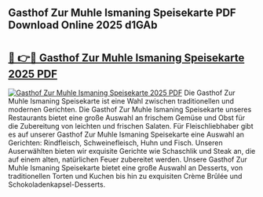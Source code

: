 ## Gasthof Zur Muhle Ismaning Speisekarte PDF Download Online 2025 d1GAb

# <h2><a href="http://gcav3h.nevu.top/?p=Gasthof+Zur+Muhle+Ismaning+Speisekarte">🔗 👉🔴 Gasthof Zur Muhle Ismaning Speisekarte 2025 PDF</a></h2>

[![Gasthof Zur Muhle Ismaning Speisekarte 2025 PDF](https://i.imgur.com/dBaPXMq.png)](http://gcav3h.nevu.top/?p=Gasthof+Zur+Muhle+Ismaning+Speisekarte)
Die Gasthof Zur Muhle Ismaning Speisekarte ist eine Wahl zwischen traditionellen und modernen Gerichten. Die Gasthof Zur Muhle Ismaning Speisekarte unseres Restaurants bietet eine große Auswahl an frischem Gemüse und Obst für die Zubereitung von leichten und frischen Salaten. Für Fleischliebhaber gibt es auf unserer Gasthof Zur Muhle Ismaning Speisekarte eine Auswahl an Gerichten: Rindfleisch, Schweinefleisch, Huhn und Fisch. Unseren Auserwählten bieten wir exquisite Gerichte wie Schaschlik und Steak an, die auf einem alten, natürlichen Feuer zubereitet werden. Unsere Gasthof Zur Muhle Ismaning Speisekarte bietet eine große Auswahl an Desserts, von traditionellen Torten und Kuchen bis hin zu exquisiten Crème Brûlée und Schokoladenkapsel-Desserts.
